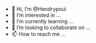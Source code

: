 - 👋 Hi, I’m @Hendrypoul
- 👀 I’m interested in ...
- 🌱 I’m currently learning ...
- 💞️ I’m looking to collaborate on ...
- 📫 How to reach me ...

<!---
Hendrypoul/Hendrypoul is a ✨ special ✨ repository because its `README.md` (this file) appears on your GitHub profile.
You can click the Preview link to take a look at your changes.
--->
